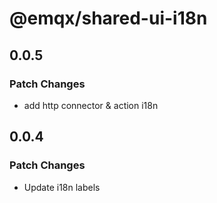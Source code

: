 # @emqx/shared-ui-i18n

## 0.0.5

### Patch Changes

- add http connector & action i18n

## 0.0.4

### Patch Changes

- Update i18n labels
